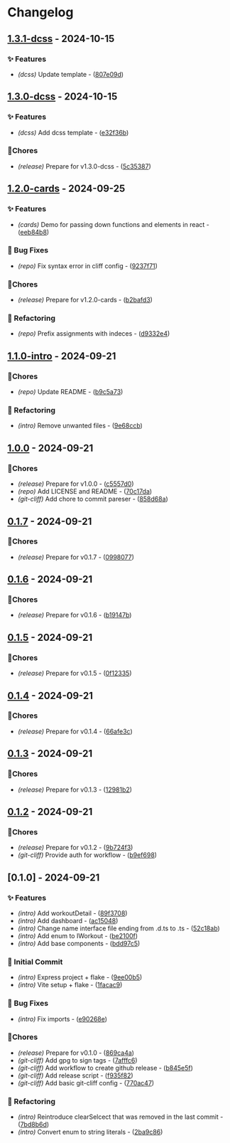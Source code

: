 # Changelog


## [1.3.1-dcss](https://github.com/Flokkq/https://github.com/orhun/git-cliff/blob/main/cliff.toml/compare/v1.3.0-dcss..v1.3.1-dcss) - 2024-10-15




### ✨ Features

- *(dcss)* Update template - ([807e09d](https://github.com/Flokkq/https://github.com/orhun/git-cliff/blob/main/cliff.toml/commit/807e09d6b2a882a65d1f273209d846a0ba1860f8))


## [1.3.0-dcss](https://github.com/Flokkq/https://github.com/orhun/git-cliff/blob/main/cliff.toml/compare/v1.2.0-cards..v1.3.0-dcss) - 2024-10-15




### ✨ Features

- *(dcss)* Add dcss template - ([e32f36b](https://github.com/Flokkq/https://github.com/orhun/git-cliff/blob/main/cliff.toml/commit/e32f36b74c685a5d18a2124939539c20c5aa0a7a))

### 🔧Chores

- *(release)* Prepare for v1.3.0-dcss - ([5c35387](https://github.com/Flokkq/https://github.com/orhun/git-cliff/blob/main/cliff.toml/commit/5c353878f9a1edc6af069f5e469d289c74587c82))


## [1.2.0-cards](https://github.com/Flokkq/https://github.com/orhun/git-cliff/blob/main/cliff.toml/compare/v1.1.0-intro..v1.2.0-cards) - 2024-09-25




### ✨ Features

- *(cards)* Demo for passing down functions and elements in react - ([eeb84b8](https://github.com/Flokkq/https://github.com/orhun/git-cliff/blob/main/cliff.toml/commit/eeb84b828f2658a4d2b9c702564030e14d1f4e3e))

### 🐛 Bug Fixes

- *(repo)* Fix syntax error in cliff config - ([9237f71](https://github.com/Flokkq/https://github.com/orhun/git-cliff/blob/main/cliff.toml/commit/9237f71510e70d03c86945b2b16297b5cd24e143))

### 🔧Chores

- *(release)* Prepare for v1.2.0-cards - ([b2bafd3](https://github.com/Flokkq/https://github.com/orhun/git-cliff/blob/main/cliff.toml/commit/b2bafd3d942101eb9cc2254bfa23e88543f19afb))

### 🚜 Refactoring

- *(repo)* Prefix assignments with indeces - ([d9332e4](https://github.com/Flokkq/https://github.com/orhun/git-cliff/blob/main/cliff.toml/commit/d9332e48f30bb2c918a40e5889fbb3b4602f877d))


## [1.1.0-intro](https://github.com/Flokkq/https://github.com/orhun/git-cliff/blob/main/cliff.toml/compare/v1.0.0..v1.1.0-intro) - 2024-09-21




### 🔧Chores

- *(repo)* Update README - ([b9c5a73](https://github.com/Flokkq/https://github.com/orhun/git-cliff/blob/main/cliff.toml/commit/b9c5a73fd26e217086e731a4ac4052de62f7d2db))

### 🚜 Refactoring

- *(intro)* Remove unwanted files - ([9e68ccb](https://github.com/Flokkq/https://github.com/orhun/git-cliff/blob/main/cliff.toml/commit/9e68ccb11dca1320b26496c4cbbbd0a900da5dfa))


## [1.0.0](https://github.com/Flokkq/https://github.com/orhun/git-cliff/blob/main/cliff.toml/compare/v0.1.7..v1.0.0) - 2024-09-21




### 🔧Chores

- *(release)* Prepare for v1.0.0 - ([c5557d0](https://github.com/Flokkq/https://github.com/orhun/git-cliff/blob/main/cliff.toml/commit/c5557d06a35c5a7903e20ac72b3925de3e70cc42))
- *(repo)* Add LICENSE and README - ([70c17da](https://github.com/Flokkq/https://github.com/orhun/git-cliff/blob/main/cliff.toml/commit/70c17dac329373dd5ebd20b66122d71a0b729c1a))
- *(git-cliff)* Add chore to commit pareser - ([858d68a](https://github.com/Flokkq/https://github.com/orhun/git-cliff/blob/main/cliff.toml/commit/858d68afeab2119a62a789b71853bb14d90bb2d3))


## [0.1.7](https://github.com/Flokkq/https://github.com/orhun/git-cliff/blob/main/cliff.toml/compare/v0.1.6..v0.1.7) - 2024-09-21




### 🔧Chores

- *(release)* Prepare for v0.1.7 - ([0998077](https://github.com/Flokkq/https://github.com/orhun/git-cliff/blob/main/cliff.toml/commit/0998077f98999dfc12f1a418f59de17a5332614d))


## [0.1.6](https://github.com/Flokkq/https://github.com/orhun/git-cliff/blob/main/cliff.toml/compare/v0.1.5..v0.1.6) - 2024-09-21




### 🔧Chores

- *(release)* Prepare for v0.1.6 - ([b19147b](https://github.com/Flokkq/https://github.com/orhun/git-cliff/blob/main/cliff.toml/commit/b19147bd85b05ddef195e310867f2ba20ea75070))


## [0.1.5](https://github.com/Flokkq/https://github.com/orhun/git-cliff/blob/main/cliff.toml/compare/v0.1.4..v0.1.5) - 2024-09-21




### 🔧Chores

- *(release)* Prepare for v0.1.5 - ([0f12335](https://github.com/Flokkq/https://github.com/orhun/git-cliff/blob/main/cliff.toml/commit/0f12335a986bdd0c57a844d5f49642cbbc837260))


## [0.1.4](https://github.com/Flokkq/https://github.com/orhun/git-cliff/blob/main/cliff.toml/compare/v0.1.3..v0.1.4) - 2024-09-21




### 🔧Chores

- *(release)* Prepare for v0.1.4 - ([66afe3c](https://github.com/Flokkq/https://github.com/orhun/git-cliff/blob/main/cliff.toml/commit/66afe3c2b28736c9cbae440c6fa11932025c3260))


## [0.1.3](https://github.com/Flokkq/https://github.com/orhun/git-cliff/blob/main/cliff.toml/compare/v0.1.2..v0.1.3) - 2024-09-21




### 🔧Chores

- *(release)* Prepare for v0.1.3 - ([12981b2](https://github.com/Flokkq/https://github.com/orhun/git-cliff/blob/main/cliff.toml/commit/12981b27a2cc0d04f04f25deece67d4cc6701370))


## [0.1.2](https://github.com/Flokkq/https://github.com/orhun/git-cliff/blob/main/cliff.toml/compare/v0.1.0..v0.1.2) - 2024-09-21




### 🔧Chores

- *(release)* Prepare for v0.1.2 - ([9b724f3](https://github.com/Flokkq/https://github.com/orhun/git-cliff/blob/main/cliff.toml/commit/9b724f3553e892ef52bfd0e1ffdb8de4cb903f16))
- *(git-cliff)* Provide auth for workflow - ([b9ef698](https://github.com/Flokkq/https://github.com/orhun/git-cliff/blob/main/cliff.toml/commit/b9ef698aeb9fedb97abb8ef620817f6d0d6b3b82))


## [0.1.0] - 2024-09-21




### ✨ Features

- *(intro)* Add workoutDetail - ([89f3708](https://github.com/Flokkq/https://github.com/orhun/git-cliff/blob/main/cliff.toml/commit/89f3708b07484224c60962e9238b171ee0f58483))
- *(intro)* Add dashboard - ([ac15048](https://github.com/Flokkq/https://github.com/orhun/git-cliff/blob/main/cliff.toml/commit/ac15048b7061ab796fd151b1aa997a58a0e221db))
- *(intro)* Change name interface file ending from .d.ts to .ts - ([52c18ab](https://github.com/Flokkq/https://github.com/orhun/git-cliff/blob/main/cliff.toml/commit/52c18abaf70fd87a687a909dd0846e09dd2bd2ed))
- *(intro)* Add enum to IWorkout - ([be2100f](https://github.com/Flokkq/https://github.com/orhun/git-cliff/blob/main/cliff.toml/commit/be2100f333cbbbac33ad5bdb00407a6c95c99e40))
- *(intro)* Add base components - ([bdd97c5](https://github.com/Flokkq/https://github.com/orhun/git-cliff/blob/main/cliff.toml/commit/bdd97c5af61b296697ec89b1176907c7e654fd62))

### 🎉 Initial Commit

- *(intro)* Express project + flake - ([9ee00b5](https://github.com/Flokkq/https://github.com/orhun/git-cliff/blob/main/cliff.toml/commit/9ee00b53cfc446296820bbee19ab0548f5515630))
- *(intro)* Vite setup + flake - ([1facac9](https://github.com/Flokkq/https://github.com/orhun/git-cliff/blob/main/cliff.toml/commit/1facac98309071b68e0ddf776f058c435ef7c1fa))

### 🐛 Bug Fixes

- *(intro)* Fix imports - ([e90268e](https://github.com/Flokkq/https://github.com/orhun/git-cliff/blob/main/cliff.toml/commit/e90268e70bf3045dfde22c6a88bf043306066c7c))

### 🔧Chores

- *(release)* Prepare for v0.1.0 - ([869ca4a](https://github.com/Flokkq/https://github.com/orhun/git-cliff/blob/main/cliff.toml/commit/869ca4a61098361736cb42fe1a443fea16bf3441))
- *(git-cliff)* Add gpg to sign tags - ([7afffc6](https://github.com/Flokkq/https://github.com/orhun/git-cliff/blob/main/cliff.toml/commit/7afffc69c1b9ef2b16ca19fc3dc3285980a91f73))
- *(git-cliff)* Add workflow to create github release - ([b845e5f](https://github.com/Flokkq/https://github.com/orhun/git-cliff/blob/main/cliff.toml/commit/b845e5fc33d59395eef037d0d6c0d400c9974e5b))
- *(git-cliff)* Add release script - ([f935f82](https://github.com/Flokkq/https://github.com/orhun/git-cliff/blob/main/cliff.toml/commit/f935f82fec9cf4119efb19fb050ff55896195fc6))
- *(git-cliff)* Add basic git-cliff config - ([770ac47](https://github.com/Flokkq/https://github.com/orhun/git-cliff/blob/main/cliff.toml/commit/770ac47db2ce021dd84e4423f7bc09896c3820f5))

### 🚜 Refactoring

- *(intro)* Reintroduce clearSelcect that was removed in the last commit - ([7bd8b6d](https://github.com/Flokkq/https://github.com/orhun/git-cliff/blob/main/cliff.toml/commit/7bd8b6d8c286eb292d46a31d4ee80db173d049ad))
- *(intro)* Convert enum to string literals - ([2ba9c86](https://github.com/Flokkq/https://github.com/orhun/git-cliff/blob/main/cliff.toml/commit/2ba9c86c9bba4b110eea67f512dc96cd116f9f06))
<!-- generated by git-cliff -->
